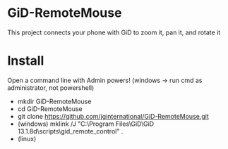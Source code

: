 # GiD-RemoteMouse
This project connects your phone with GiD to zoom it, pan it, and rotate it

# Install
Open a command line with Admin powers! (windows -> run cmd as administrator, not powershell)
* mkdir GiD-RemoteMouse
* cd GiD-RemoteMouse
* git clone https://github.com/jginternational/GiD-RemoteMouse.git
* (windows) mklink /J "C:\Program Files\GiD\GiD 13.1.8d\scripts\gid_remote_control" .
* (linux)